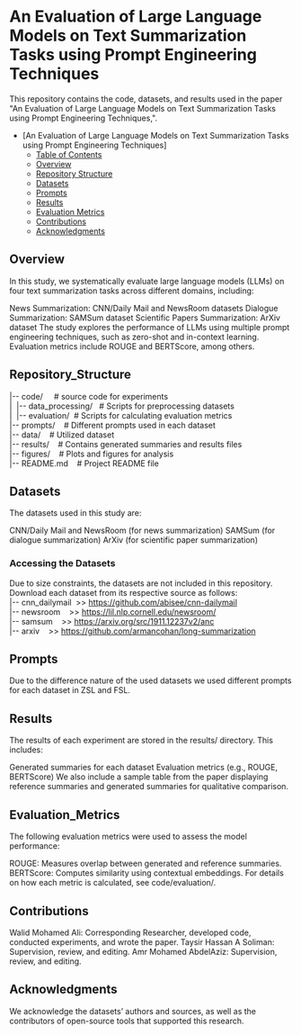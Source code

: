 # An Evaluation of Large Language Models on Text Summarization Tasks using Prompt Engineering Techniques
This repository contains the code, datasets, and results used in the paper "An Evaluation of Large Language Models on Text Summarization Tasks using Prompt Engineering Techniques,".
- [An Evaluation of Large Language Models on Text Summarization Tasks using Prompt Engineering Techniques]
  - [Table of Contents](#table-of-contents)
  - [Overview](#overview)
  - [Repository Structure](#Repository_Structure)
  - [Datasets](#Datasets)
  - [Prompts](#Prompts)
  - [Results](#Results)
  - [Evaluation Metrics](#Evaluation_Metrics)
  - [Contributions](#Contributions)
  - [Acknowledgments](#Acknowledgments)
 
## Overview
In this study, we systematically evaluate large language models (LLMs) on four text summarization tasks across different domains, including:

News Summarization: CNN/Daily Mail and NewsRoom datasets
Dialogue Summarization: SAMSum dataset
Scientific Papers Summarization: ArXiv dataset
The study explores the performance of LLMs using multiple prompt engineering techniques, such as zero-shot and in-context learning. Evaluation metrics include ROUGE and BERTScore, among others.
 
## Repository_Structure
|-- code/&nbsp;&nbsp;&nbsp;&nbsp;                   # source code for experiments<br />
|&nbsp;   |-- data_processing/ &nbsp;   # Scripts for preprocessing datasets<br />
|&nbsp;   |-- evaluation/&nbsp;         # Scripts for calculating evaluation metrics<br />
|-- prompts/&nbsp;&nbsp;&nbsp;                # Different prompts used in each dataset<br />
|-- data/&nbsp;&nbsp;&nbsp;                   # Utilized dataset<br />
|-- results/&nbsp;&nbsp;&nbsp;                # Contains generated summaries and results files<br />
|-- figures/&nbsp;&nbsp;&nbsp;                # Plots and figures for analysis<br />
|-- README.md&nbsp;&nbsp;&nbsp;               # Project README file<br />
 

## Datasets
 
The datasets used in this study are:

CNN/Daily Mail and NewsRoom (for news summarization)
SAMSum (for dialogue summarization)
ArXiv (for scientific paper summarization)
### Accessing the Datasets
Due to size constraints, the datasets are not included in this repository. Download each dataset from its respective source as follows:<br/>
|-- cnn_dailymail&nbsp;  >> https://github.com/abisee/cnn-dailymail <br />
|-- newsroom&nbsp; &nbsp;       >> https://lil.nlp.cornell.edu/newsroom/<br/>
|-- samsum&nbsp; &nbsp;         >> https://arxiv.org/src/1911.12237v2/anc<br/>
|-- arxiv&nbsp; &nbsp;          >> https://github.com/armancohan/long-summarization<br/>

## Prompts
Due to the difference nature of the used datasets we used different prompts for each dataset in ZSL and FSL.
## Results
The results of each experiment are stored in the results/ directory. This includes:

Generated summaries for each dataset
Evaluation metrics (e.g., ROUGE, BERTScore)
We also include a sample table from the paper displaying reference summaries and generated summaries for qualitative comparison.

## Evaluation_Metrics
The following evaluation metrics were used to assess the model performance:

ROUGE: Measures overlap between generated and reference summaries.
BERTScore: Computes similarity using contextual embeddings.
For details on how each metric is calculated, see code/evaluation/.

## Contributions
Walid Mohamed Ali: Corresponding Researcher, developed code, conducted experiments, and wrote the paper.
Taysir Hassan A Soliman: Supervision, review, and editing.
Amr Mohamed AbdelAziz: Supervision, review, and editing.

## Acknowledgments

We acknowledge the datasets’ authors and sources, as well as the contributors of open-source tools that supported this research.






